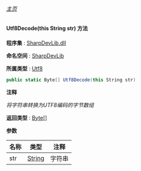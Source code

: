 ###### [主页](./Index.md "主页")

#### Utf8Decode(this String str) 方法

**程序集** : [SharpDevLib.dll](./SharpDevLib.assembly.md "SharpDevLib.dll")

**命名空间** : [SharpDevLib](./SharpDevLib.namespace.md "SharpDevLib")

**所属类型** : [Utf8](./SharpDevLib.Utf8.md "Utf8")

``` csharp
public static Byte[] Utf8Decode(this String str)
```

**注释**

*将字符串转换为UTF8编码的字节数组*



**返回类型** : [Byte\[\]](https://learn.microsoft.com/en-us/dotnet/api/system.byte[] "Byte\[\]")


**参数**

|名称|类型|注释|
|---|---|---|
|str|[String](https://learn.microsoft.com/en-us/dotnet/api/system.string "String")|字符串|


